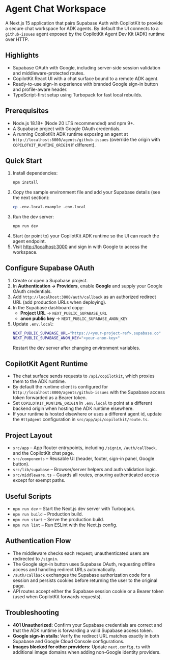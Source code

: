 # Agent Chat Workspace

A Next.js 15 application that pairs Supabase Auth with CopilotKit to provide a secure chat workspace for ADK agents. By default the UI connects to a `github-issues` agent exposed by the CopilotKit Agent Dev Kit (ADK) runtime over HTTP.

## Highlights
- Supabase OAuth with Google, including server-side session validation and middleware-protected routes.
- CopilotKit React UI with a chat surface bound to a remote ADK agent.
- Ready-to-use sign-in experience with branded Google sign-in button and profile-aware header.
- TypeScript-first setup using Turbopack for fast local rebuilds.

## Prerequisites
- Node.js 18.18+ (Node 20 LTS recommended) and npm 9+.
- A Supabase project with Google OAuth credentials.
- A running CopilotKit ADK runtime exposing an agent at `http://localhost:8000/agents/github-issues` (override the origin with `COPILOTKIT_RUNTIME_ORIGIN` if different).

## Quick Start
1. Install dependencies:
   ```bash
   npm install
   ```
2. Copy the sample environment file and add your Supabase details (see the next section):
   ```bash
   cp .env.local.example .env.local
   ```
3. Run the dev server:
   ```bash
   npm run dev
   ```
4. Start (or point to) your CopilotKit ADK runtime so the UI can reach the agent endpoint.
5. Visit [http://localhost:3000](http://localhost:3000) and sign in with Google to access the workspace.

## Configure Supabase OAuth
1. Create or open a Supabase project.
2. In **Authentication → Providers**, enable **Google** and supply your Google OAuth credentials.
3. Add `http://localhost:3000/auth/callback` as an authorized redirect URL (add production URLs when deploying).
4. In the Supabase dashboard copy:
   - **Project URL** → `NEXT_PUBLIC_SUPABASE_URL`
   - **anon public key** → `NEXT_PUBLIC_SUPABASE_ANON_KEY`
5. Update `.env.local`:
   ```bash
   NEXT_PUBLIC_SUPABASE_URL="https://<your-project-ref>.supabase.co"
   NEXT_PUBLIC_SUPABASE_ANON_KEY="<your-anon-key>"
   ```
   Restart the dev server after changing environment variables.

## CopilotKit Agent Runtime
- The chat surface sends requests to `/api/copilotkit`, which proxies them to the ADK runtime.
- By default the runtime client is configured for `http://localhost:8000/agents/github-issues` with the Supabase access token forwarded as a Bearer token.
- Set `COPILOTKIT_RUNTIME_ORIGIN` in `.env.local` to point at a different backend origin when hosting the ADK runtime elsewhere.
- If your runtime is hosted elsewhere or uses a different agent id, update the `HttpAgent` configuration in `src/app/api/copilotkit/route.ts`.

## Project Layout
- `src/app` – App Router entrypoints, including `/signin`, `/auth/callback`, and the CopilotKit chat page.
- `src/components` – Reusable UI (header, footer, sign-in panel, Google button).
- `src/lib/supabase` – Browser/server helpers and auth validation logic.
- `src/middleware.ts` – Guards all routes, ensuring authenticated access except for exempt paths.

## Useful Scripts
- `npm run dev` – Start the Next.js dev server with Turbopack.
- `npm run build` – Production build.
- `npm run start` – Serve the production build.
- `npm run lint` – Run ESLint with the Next.js config.

## Authentication Flow
- The middleware checks each request; unauthenticated users are redirected to `/signin`.
- The Google sign-in button uses Supabase OAuth, requesting offline access and handling redirect URLs automatically.
- `/auth/callback` exchanges the Supabase authorization code for a session and persists cookies before returning the user to the original page.
- API routes accept either the Supabase session cookie or a Bearer token (used when CopilotKit forwards requests).

## Troubleshooting
- **401 Unauthorized:** Confirm your Supabase credentials are correct and that the ADK runtime is forwarding a valid Supabase access token.
- **Google sign-in stalls:** Verify the redirect URL matches exactly in both Supabase and Google Cloud Console configurations.
- **Images blocked for other providers:** Update `next.config.ts` with additional image domains when adding non-Google identity providers.
